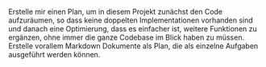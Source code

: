 Erstelle mir einen Plan, um in diesem Projekt zunächst den Code aufzuräumen, so dass keine doppelten Implementationen vorhanden sind und danach eine Optimierung, dass es einfacher ist, weitere Funktionen zu ergänzen, ohne immer die ganze Codebase im Blick haben zu müssen. Erstelle vorallem Markdown Dokumente als Plan, die als einzelne Aufgaben ausgeführt werden können.